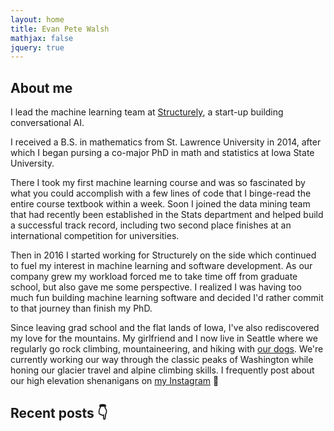```yaml
---
layout: home
title: Evan Pete Walsh
mathjax: false
jquery: true
---
```


## About me

I lead the machine learning team at [Structurely](https://structurely.com), a start-up building conversational AI.

I received a B.S. in mathematics from St. Lawrence University in 2014, after which I began pursing a co-major PhD in math and statistics at Iowa State University.

There I took my first machine learning course and was so fascinated by what you could accomplish with a few lines of code that I binge-read the entire course textbook within a week. Soon I joined the data mining team that had recently been established in the Stats department and helped build a successful track record, including two second place finishes at an international competition for universities.

Then in 2016 I started working for Structurely on the side which continued to fuel my interest in machine learning and software development. As our company grew my workload forced me to take time off from graduate school, but also gave me some perspective. I realized I was having too much fun building machine learning software and decided I'd rather commit to that journey than finish my PhD.

Since leaving grad school and the flat lands of Iowa, I've also rediscovered my love for the mountains. My girlfriend and I now live in Seattle where we regularly go rock climbing, mountaineering, and hiking with [our dogs](https://www.instagram.com/tailsofkinnickandlua/). We're currently working our way through the classic peaks of Washington while honing our  glacier travel and alpine climbing skills. I frequently post about our high elevation shenanigans on [my Instagram](https://www.instagram.com/evanpetewalsh/) 🤘

<div id="instagram-feed1" class="instagram-feed"></div>

## Recent posts 👇

<!-- https://medium-widget.pixelpoint.io/ -->
<div id="medium-widget"></div>
<script src="https://medium-widget.pixelpoint.io/widget.js"></script>
<script>MediumWidget.Init({renderTo: '#medium-widget', params: {"resource":"https://medium.com/@epwalsh10","postsPerLine":2,"limit":4,"picture":"big","fields":["description","claps","publishAt"],"ratio":"landscape"}})</script>

<script src="assets/js/instagramFeed.min.js"></script>
<script>
  (function($){
    $(window).on('load', function(){
      $.instagramFeed({
        'username': 'evanpetewalsh',
        'container': "#instagram-feed1",
        'display_profile': false,
        'display_biography': false,
        'display_gallery': true,
        'callback': null,
        'styling': true,
        'items': 3,
        'items_per_row': 3,
        'margin': 0.0,
        'image_size': 320
      });
    });
  })(jQuery);
</script>

<!-- ## Other posts -->

<!-- <ul> -->
<!--   {% for post in site.posts %} -->
<!--   <li> -->
<!--     <a href="{{ post.url }}">{{ post.title }}</a> -->
<!--     - <time datetime="{{ post.date | date: "%Y-%m-%d" }}">{{ post.date | date_to_long_string }}</time> -->
<!--     <p>{{ post.description }}</p> -->
<!--   </li> -->
<!--   {% endfor %} -->
<!-- </ul> -->
